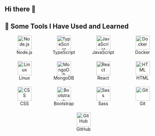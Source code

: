 ## Hi there 👋

<!--
**amirkalantar96/amirkalantar96** is a ✨ _special_ ✨ repository because its `README.md` (this file) appears on your GitHub profile.

Here are some ideas to get you started:

- 🔭 I’m currently working on ...
- 🌱 I’m currently learning ...
- 👯 I’m looking to collaborate on ...
- 🤔 I’m looking for help with ...
- 💬 Ask me about ...
- 📫 How to reach me: ...
- 😄 Pronouns: ...
- ⚡ Fun fact: ...
-->

<h2>🚀 Some Tools I Have Used and Learned</h2>
<div style="display: flex; flex-wrap: wrap; max-width: 600px;">
  <div style="flex: 1 0 25%; text-align: center; margin-bottom: 20px;">
    <img src="https://fake-url.com/nodejs.svg" alt="Node.js" width="45" height="45" />
    <div>Node.js</div>
  </div>
  <div style="flex: 1 0 25%; text-align: center; margin-bottom: 20px;">
    <img src="https://fake-url.com/typescript.svg" alt="TypeScript" width="45" height="45" />
    <div>TypeScript</div>
  </div>
  <div style="flex: 1 0 25%; text-align: center; margin-bottom: 20px;">
    <img src="https://fake-url.com/javascript.svg" alt="JavaScript" width="45" height="45" />
    <div>JavaScript</div>
  </div>
  <div style="flex: 1 0 25%; text-align: center; margin-bottom: 20px;">
    <img src="https://fake-url.com/docker.svg" alt="Docker" width="45" height="45" />
    <div>Docker</div>
  </div>

  <div style="flex: 1 0 25%; text-align: center; margin-bottom: 20px;">
    <img src="https://fake-url.com/linux.svg" alt="Linux" width="45" height="45" />
    <div>Linux</div>
  </div>
  <div style="flex: 1 0 25%; text-align: center; margin-bottom: 20px;">
    <img src="https://fake-url.com/mongodb.svg" alt="MongoDB" width="45" height="45" />
    <div>MongoDB</div>
  </div>
  <div style="flex: 1 0 25%; text-align: center; margin-bottom: 20px;">
    <img src="https://fake-url.com/react.svg" alt="React" width="45" height="45" />
    <div>React</div>
  </div>
  <div style="flex: 1 0 25%; text-align: center; margin-bottom: 20px;">
    <img src="https://fake-url.com/html.svg" alt="HTML" width="45" height="45" />
    <div>HTML</div>
  </div>

  <div style="flex: 1 0 25%; text-align: center; margin-bottom: 20px;">
    <img src="https://fake-url.com/css.svg" alt="CSS" width="45" height="45" />
    <div>CSS</div>
  </div>
  <div style="flex: 1 0 25%; text-align: center; margin-bottom: 20px;">
    <img src="https://fake-url.com/bootstrap.svg" alt="Bootstrap" width="45" height="45" />
    <div>Bootstrap</div>
  </div>
  <div style="flex: 1 0 25%; text-align: center; margin-bottom: 20px;">
    <img src="https://fake-url.com/sass.svg" alt="Sass" width="45" height="45" />
    <div>Sass</div>
  </div>
  <div style="flex: 1 0 25%; text-align: center; margin-bottom: 20px;">
    <img src="https://fake-url.com/git.svg" alt="Git" width="45" height="45" />
    <div>Git</div>
  </div>

  <div style="flex: 1 0 25%; text-align: center; margin-bottom: 20px;">
    <img src="https://fake-url.com/github.svg" alt="GitHub" width="45" height="45" />
    <div>GitHub</div>
  </div>
</div>
